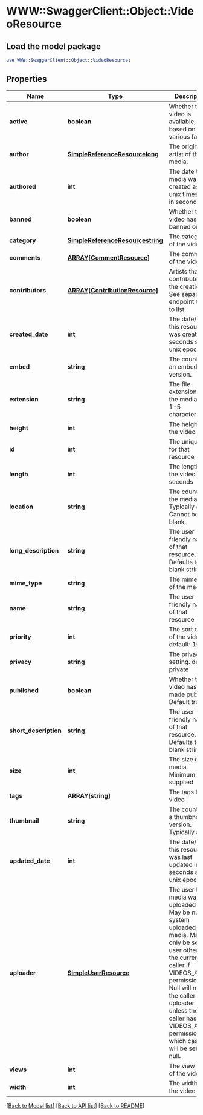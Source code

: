 # WWW::SwaggerClient::Object::VideoResource

## Load the model package
```perl
use WWW::SwaggerClient::Object::VideoResource;
```

## Properties
Name | Type | Description | Notes
------------ | ------------- | ------------- | -------------
**active** | **boolean** | Whether the video is available, based on various factors | [optional] 
**author** | [**SimpleReferenceResourcelong**](SimpleReferenceResourcelong.md) | The original artist of the media. | [optional] 
**authored** | **int** | The date the media was created as a unix timestamp in seconds. | [optional] 
**banned** | **boolean** | Whether the video has been banned or not | [optional] 
**category** | [**SimpleReferenceResourcestring**](SimpleReferenceResourcestring.md) | The category of the video | 
**comments** | [**ARRAY[CommentResource]**](CommentResource.md) | The comments of the video | [optional] 
**contributors** | [**ARRAY[ContributionResource]**](ContributionResource.md) | Artists that contributed to the creation. See separate endpoint to add to list | [optional] 
**created_date** | **int** | The date/time this resource was created in seconds since unix epoch | [optional] 
**embed** | **string** | The country of an embedable version. | [optional] 
**extension** | **string** | The file extension of the media file. 1-5 characters. | 
**height** | **int** | The height of the video in px | 
**id** | **int** | The unique ID for that resource | [optional] 
**length** | **int** | The length of the video in seconds | 
**location** | **string** | The country of the media. Typically a url. Cannot be blank. | 
**long_description** | **string** | The user friendly name of that resource. Defaults to blank string | [optional] 
**mime_type** | **string** | The mime-type of the media. | [optional] 
**name** | **string** | The user friendly name of that resource | 
**priority** | **int** | The sort order of the video. default: 100 | [optional] 
**privacy** | **string** | The privacy setting. default: private | [optional] 
**published** | **boolean** | Whether the video has been made public. Default true | [optional] 
**short_description** | **string** | The user friendly name of that resource. Defaults to blank string | [optional] 
**size** | **int** | The size of the media. Minimum 0 if supplied | [optional] 
**tags** | **ARRAY[string]** | The tags for the video | [optional] 
**thumbnail** | **string** | The country of a thumbnail version. Typically a url. | [optional] 
**updated_date** | **int** | The date/time this resource was last updated in seconds since unix epoch | [optional] 
**uploader** | [**SimpleUserResource**](SimpleUserResource.md) | The user the media was uploaded by. May be null for system uploaded media. May only be set to a user other than the current caller if VIDEOS_ADMIN permission. Null will mean the caller is the uploader unless the caller has VIDEOS_ADMIN permission, in which case it will be set to null. | [optional] 
**views** | **int** | The view count of the video | [optional] 
**width** | **int** | The width of the video in px | 

[[Back to Model list]](../README.md#documentation-for-models) [[Back to API list]](../README.md#documentation-for-api-endpoints) [[Back to README]](../README.md)


